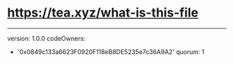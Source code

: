 # https://tea.xyz/what-is-this-file
---
version: 1.0.0
codeOwners:
  - '0x0849c133a6623F0920F118eB8DE5235e7c36A9A2'
quorum: 1
